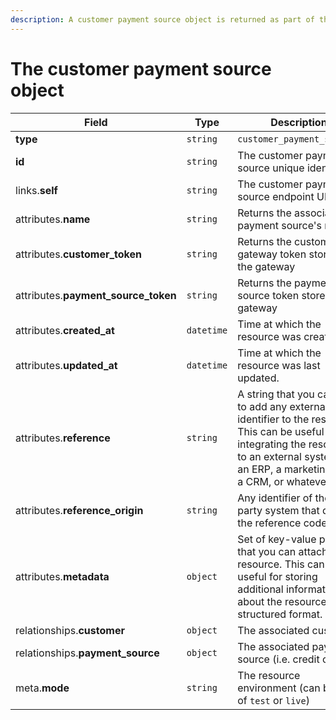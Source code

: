 ```yaml
---
description: A customer payment source object is returned as part of the response body of each successful list, retrieve, create or update API call.
---
```


# The customer payment source object

| Field          | Type     | Description                                  |
| -------------- | -------- | -------------------------------------------- |
| **type**       | `string` | `customer_payment_sources`                        |
| **id**         | `string` | The customer payment source unique identifier  |
| links.**self** | `string` | The customer payment source endpoint URL       |
| attributes.**name** | `string` | Returns the associated payment source's name |
| attributes.**customer_token** | `string` | Returns the customer gateway token stored in the gateway |
| attributes.**payment_source_token** | `string` | Returns the payment source token stored in the gateway |
| attributes.**created_at** | `datetime` | Time at which the resource was created. |
| attributes.**updated_at** | `datetime` | Time at which the resource was last updated. |
| attributes.**reference** | `string` | A string that you can use to add any external identifier to the resource. This can be useful for integrating the resource to an external system, like an ERP, a marketing tool, a CRM, or whatever. |
| attributes.**reference_origin** | `string` | Any identifier of the third party system that defines the reference code |
| attributes.**metadata** | `object` | Set of key-value pairs that you can attach to the resource. This can be useful for storing additional information about the resource in a structured format. |
| relationships.**customer** | `object` | The associated customer. |
| relationships.**payment_source** | `object` | The associated payment source (i.e. credit card). |
| meta.**mode** | `string` | The resource environment \(can be one of `test` or `live`\) |

